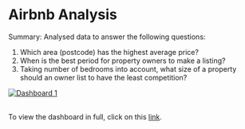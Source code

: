 # Airbnb Analysis

Summary: Analysed data to answer the following questions:

1. Which area (postcode) has the highest average price?
2. When is the best period for property owners to make a listing?
3. Taking number of bedrooms into account, what size of a property should an owner list to have the least competition?   

<div class='tableauPlaceholder' id='viz1673931596901' style='position: relative'><noscript><a href='#'><img alt='Dashboard 1 ' src='https:&#47;&#47;public.tableau.com&#47;static&#47;images&#47;20&#47;2016AirbnbAnalysis&#47;Dashboard1&#47;1_rss.png' style='border: none' /></a></noscript><object class='tableauViz'  style='display:none;'><param name='host_url' value='https%3A%2F%2Fpublic.tableau.com%2F' /> <param name='embed_code_version' value='3' /> <param name='site_root' value='' /><param name='name' value='2016AirbnbAnalysis&#47;Dashboard1' /><param name='tabs' value='no' /><param name='toolbar' value='yes' /><param name='static_image' value='https:&#47;&#47;public.tableau.com&#47;static&#47;images&#47;20&#47;2016AirbnbAnalysis&#47;Dashboard1&#47;1.png' /> <param name='animate_transition' value='yes' /><param name='display_static_image' value='yes' /><param name='display_spinner' value='yes' /><param name='display_overlay' value='yes' /><param name='display_count' value='yes' /><param name='language' value='en-US' /></object></div>                

\
To view the dashboard in full, click on this [link](https://public.tableau.com/views/2016AirbnbAnalysis/Dashboard1?:language=en-US&:display_count=n&:origin=viz_share_link).
